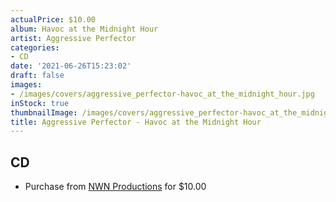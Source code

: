 ```yaml
---
actualPrice: $10.00
album: Havoc at the Midnight Hour
artist: Aggressive Perfector
categories:
- CD
date: '2021-06-26T15:23:02'
draft: false
images:
- /images/covers/aggressive_perfector-havoc_at_the_midnight_hour.jpg
inStock: true
thumbnailImage: /images/covers/aggressive_perfector-havoc_at_the_midnight_hour-thumb.jpg
title: Aggressive Perfector - Havoc at the Midnight Hour
---
```


## CD
* Purchase from [NWN Productions](http://shop.nwnprod.com/index.php?route=product/product&path=93&product_id=13705&sort=pd.name&order=ASC) for $10.00
